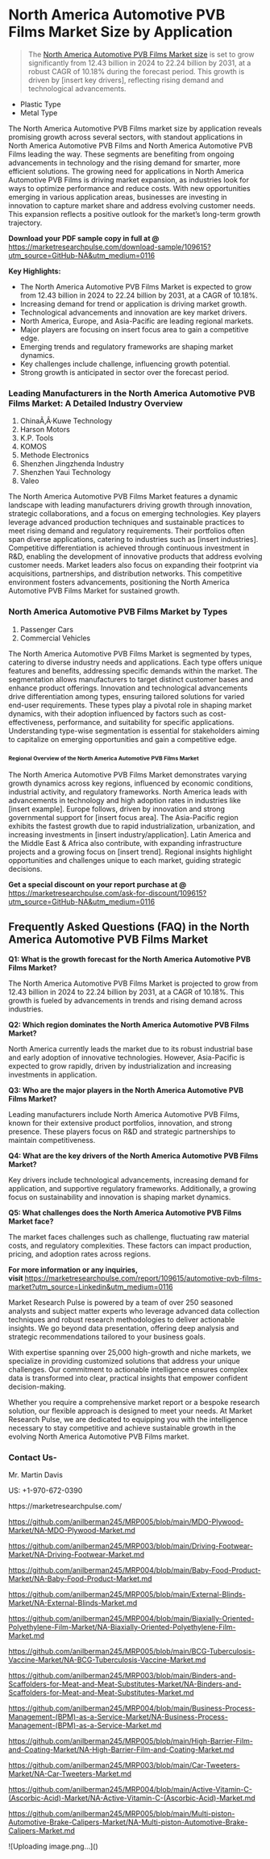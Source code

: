 <h1>North America Automotive PVB Films Market&nbsp;Size by Application</h1><blockquote><p>The <a href="https://marketresearchpulse.com/download-sample/109615?utm_source=GitHub-NA&amp;utm_medium=0116">North America Automotive PVB Films Market size</a> is set to grow significantly from 12.43 billion in 2024 to 22.24 billion by 2031, at a robust CAGR of 10.18% during the forecast period. This growth is driven by [insert key drivers], reflecting rising demand and technological advancements.</p></blockquote><ul><li>Plastic Type<li> Metal Type</li></ul><p>The North America Automotive PVB Films market size by application reveals promising growth across several sectors, with standout applications in North America Automotive PVB Films and North America Automotive PVB Films leading the way. These segments are benefiting from ongoing advancements in technology and the rising demand for smarter, more efficient solutions. The growing need for applications in North America Automotive PVB Films is driving market expansion, as industries look for ways to optimize performance and reduce costs. With new opportunities emerging in various application areas, businesses are investing in innovation to capture market share and address evolving customer needs. This expansion reflects a positive outlook for the market’s long-term growth trajectory.</p><p><strong>Download your PDF sample copy in full at @ </strong><a href="https://marketresearchpulse.com/download-sample/109615?utm_source=GitHub-NA&amp;utm_medium=0116">https://marketresearchpulse.com/download-sample/109615?utm_source=GitHub-NA&amp;utm_medium=0116</a></p><p><strong>Key Highlights: </strong></p><ul><li>The North America Automotive PVB Films Market is expected to grow from 12.43 billion in 2024 to 22.24 billion by 2031, at a CAGR of 10.18%.</li><li>Increasing demand for trend or application is driving market growth.</li><li>Technological advancements and innovation are key market drivers.</li><li>North America, Europe, and Asia-Pacific are leading regional markets.</li><li>Major players are focusing on insert focus area to gain a competitive edge.</li><li>Emerging trends and regulatory frameworks are shaping market dynamics.</li><li>Key challenges include challenge, influencing growth potential.</li><li>Strong growth is anticipated in sector over the forecast period.</li></ul><h3>Leading Manufacturers in the North America Automotive PVB Films Market: A Detailed Industry Overview</h3><ol><li>ChinaÃ‚Â·Kuwe Technology</li><li>Harson Motors</li><li>K.P. Tools</li><li>KOMOS</li><li>Methode Electronics</li><li>Shenzhen Jingzhenda Industry</li><li>Shenzhen Yaui Technology</li><li>Valeo</li></ol><div class="flex max-w-full flex-col flex-grow"><div class="min-h-8 text-message flex w-full flex-col items-end gap-2 whitespace-normal break-words [.text-message+&amp;]:mt-5" dir="auto" data-message-author-role="assistant" data-message-id="fd8432e4-4910-450d-b182-61b7bfb0a01f" data-message-model-slug="gpt-4o"><div class="flex w-full flex-col gap-1 empty:hidden first:pt-[3px]"><div class="markdown prose w-full break-words dark:prose-invert light"><p>The North America Automotive PVB Films Market features a dynamic landscape with leading manufacturers driving growth through innovation, strategic collaborations, and a focus on emerging technologies. Key players leverage advanced production techniques and sustainable practices to meet rising demand and regulatory requirements. Their portfolios often span diverse applications, catering to industries such as [insert industries]. Competitive differentiation is achieved through continuous investment in R&amp;D, enabling the development of innovative products that address evolving customer needs. Market leaders also focus on expanding their footprint via acquisitions, partnerships, and distribution networks. This competitive environment fosters advancements, positioning the North America Automotive PVB Films Market for sustained growth.</p></div></div></div></div><h3>North America Automotive PVB Films Market by Types</h3><ol><li>Passenger Cars<li> Commercial Vehicles</li></ol><div class="flex max-w-full flex-col flex-grow"><div class="min-h-8 text-message flex w-full flex-col items-end gap-2 whitespace-normal break-words [.text-message+&amp;]:mt-5" dir="auto" data-message-author-role="assistant" data-message-id="084470be-0bb7-4664-bddf-5156b4f41249" data-message-model-slug="gpt-4o-mini"><div class="flex w-full flex-col gap-1 empty:hidden first:pt-[3px]"><div class="markdown prose w-full break-words dark:prose-invert light"><p>The North America Automotive PVB Films Market is segmented by types, catering to diverse industry needs and applications. Each type offers unique features and benefits, addressing specific demands within the market. The segmentation allows manufacturers to target distinct customer bases and enhance product offerings. Innovation and technological advancements drive differentiation among types, ensuring tailored solutions for varied end-user requirements. These types play a pivotal role in shaping market dynamics, with their adoption influenced by factors such as cost-effectiveness, performance, and suitability for specific applications. Understanding type-wise segmentation is essential for stakeholders aiming to capitalize on emerging opportunities and gain a competitive edge.</p></div></div></div></div><h3><span style="font-size: 11px;">Regional Overview of the North America Automotive PVB Films Market</span></h3><div class="flex max-w-full flex-col flex-grow"><div class="min-h-8 text-message flex w-full flex-col items-end gap-2 whitespace-normal break-words [.text-message+&amp;]:mt-5" dir="auto" data-message-author-role="assistant" data-message-id="e9038762-ce64-4e30-91c9-9bd413514231" data-message-model-slug="gpt-4o-mini"><div class="flex w-full flex-col gap-1 empty:hidden first:pt-[3px]"><div class="markdown prose w-full break-words dark:prose-invert light"><p>The North America Automotive PVB Films Market demonstrates varying growth dynamics across key regions, influenced by economic conditions, industrial activity, and regulatory frameworks. North America leads with advancements in technology and high adoption rates in industries like [insert example]. Europe follows, driven by innovation and strong governmental support for [insert focus area]. The Asia-Pacific region exhibits the fastest growth due to rapid industrialization, urbanization, and increasing investments in [insert industry/application]. Latin America and the Middle East &amp; Africa also contribute, with expanding infrastructure projects and a growing focus on [insert trend]. Regional insights highlight opportunities and challenges unique to each market, guiding strategic decisions.</p></div></div></div></div><p><strong>Get a special discount on your report purchase at @ </strong><a href="https://marketresearchpulse.com/ask-for-discount/109615?utm_source=GitHub-NA&amp;utm_medium=0116">https://marketresearchpulse.com/ask-for-discount/109615?utm_source=GitHub-NA&amp;utm_medium=0116</a></p><h2>Frequently Asked Questions (FAQ) in the North America Automotive PVB Films Market</h2><p><strong>Q1: What is the growth forecast for the North America Automotive PVB Films Market?</strong></p><p>The North America Automotive PVB Films Market is projected to grow from 12.43 billion in 2024 to 22.24 billion by 2031, at a CAGR of 10.18%. This growth is fueled by advancements in trends and rising demand across industries.</p><p><strong>Q2: Which region dominates the North America Automotive PVB Films Market?</strong></p><p>North America currently leads the market due to its robust industrial base and early adoption of innovative technologies. However, Asia-Pacific is expected to grow rapidly, driven by industrialization and increasing investments in application.</p><p><strong>Q3: Who are the major players in the North America Automotive PVB Films Market?</strong></p><p>Leading manufacturers include North America Automotive PVB Films, known for their extensive product portfolios, innovation, and strong presence. These players focus on R&amp;D and strategic partnerships to maintain competitiveness.</p><p><strong>Q4: What are the key drivers of the North America Automotive PVB Films Market?</strong></p><p>Key drivers include technological advancements, increasing demand for application, and supportive regulatory frameworks. Additionally, a growing focus on sustainability and innovation is shaping market dynamics.</p><p><strong>Q5: What challenges does the North America Automotive PVB Films Market face?</strong></p><p>The market faces challenges such as challenge, fluctuating raw material costs, and regulatory complexities. These factors can impact production, pricing, and adoption rates across regions.</p><p><strong>For more information or any inquiries, visit&nbsp;</strong><a href="https://marketresearchpulse.com/report/109615/automotive-pvb-films-market?utm_source=Linkedin&utm_medium=0116">https://marketresearchpulse.com/report/109615/automotive-pvb-films-market?utm_source=Linkedin&utm_medium=0116</a></p><p>Market Research Pulse is powered by a team of over 250 seasoned analysts and subject matter experts who leverage advanced data collection techniques and robust research methodologies to deliver actionable insights. We go beyond data presentation, offering deep analysis and strategic recommendations tailored to your business goals.</p><p>With expertise spanning over 25,000 high-growth and niche markets, we specialize in providing customized solutions that address your unique challenges. Our commitment to actionable intelligence ensures complex data is transformed into clear, practical insights that empower confident decision-making.</p><p>Whether you require a comprehensive market report or a bespoke research solution, our flexible approach is designed to meet your needs. At Market Research Pulse, we are dedicated to equipping you with the intelligence necessary to stay competitive and achieve sustainable growth in the evolving North America Automotive PVB Films market.</p><h3><strong>Contact Us-</strong></h3><p>Mr. Martin Davis</p><p>US: +1-970-672-0390</p><p>https://marketresearchpulse.com/</p><p><a href="https://github.com/anilberman245/MRP005/blob/main/MDO-Plywood-Market/NA-MDO-Plywood-Market.md">https://github.com/anilberman245/MRP005/blob/main/MDO-Plywood-Market/NA-MDO-Plywood-Market.md</a></p><p><a href="https://github.com/anilberman245/MRP003/blob/main/Driving-Footwear-Market/NA-Driving-Footwear-Market.md">https://github.com/anilberman245/MRP003/blob/main/Driving-Footwear-Market/NA-Driving-Footwear-Market.md</a></p><p><a href="https://github.com/anilberman245/MRP004/blob/main/Baby-Food-Product-Market/NA-Baby-Food-Product-Market.md">https://github.com/anilberman245/MRP004/blob/main/Baby-Food-Product-Market/NA-Baby-Food-Product-Market.md</a></p><p><a href="https://github.com/anilberman245/MRP005/blob/main/External-Blinds-Market/NA-External-Blinds-Market.md">https://github.com/anilberman245/MRP005/blob/main/External-Blinds-Market/NA-External-Blinds-Market.md</a></p><p><a href="https://github.com/anilberman245/MRP004/blob/main/Biaxially-Oriented-Polyethylene-Film-Market/NA-Biaxially-Oriented-Polyethylene-Film-Market.md">https://github.com/anilberman245/MRP004/blob/main/Biaxially-Oriented-Polyethylene-Film-Market/NA-Biaxially-Oriented-Polyethylene-Film-Market.md</a></p><p><a href="https://github.com/anilberman245/MRP005/blob/main/BCG-Tuberculosis-Vaccine-Market/NA-BCG-Tuberculosis-Vaccine-Market.md">https://github.com/anilberman245/MRP005/blob/main/BCG-Tuberculosis-Vaccine-Market/NA-BCG-Tuberculosis-Vaccine-Market.md</a></p><p><a href="https://github.com/anilberman245/MRP003/blob/main/Binders-and-Scaffolders-for-Meat-and-Meat-Substitutes-Market/NA-Binders-and-Scaffolders-for-Meat-and-Meat-Substitutes-Market.md">https://github.com/anilberman245/MRP003/blob/main/Binders-and-Scaffolders-for-Meat-and-Meat-Substitutes-Market/NA-Binders-and-Scaffolders-for-Meat-and-Meat-Substitutes-Market.md</a></p><p><a href="https://github.com/anilberman245/MRP004/blob/main/Business-Process-Management-(BPM)-as-a-Service-Market/NA-Business-Process-Management-(BPM)-as-a-Service-Market.md">https://github.com/anilberman245/MRP004/blob/main/Business-Process-Management-(BPM)-as-a-Service-Market/NA-Business-Process-Management-(BPM)-as-a-Service-Market.md</a></p><p><a href="https://github.com/anilberman245/MRP005/blob/main/High-Barrier-Film-and-Coating-Market/NA-High-Barrier-Film-and-Coating-Market.md">https://github.com/anilberman245/MRP005/blob/main/High-Barrier-Film-and-Coating-Market/NA-High-Barrier-Film-and-Coating-Market.md</a></p><p><a href="https://github.com/anilberman245/MRP003/blob/main/Car-Tweeters-Market/NA-Car-Tweeters-Market.md">https://github.com/anilberman245/MRP003/blob/main/Car-Tweeters-Market/NA-Car-Tweeters-Market.md</a></p><p><a href="https://github.com/anilberman245/MRP004/blob/main/Active-Vitamin-C-(Ascorbic-Acid)-Market/NA-Active-Vitamin-C-(Ascorbic-Acid)-Market.md">https://github.com/anilberman245/MRP004/blob/main/Active-Vitamin-C-(Ascorbic-Acid)-Market/NA-Active-Vitamin-C-(Ascorbic-Acid)-Market.md</a></p><p><a href="https://github.com/anilberman245/MRP005/blob/main/Multi-piston-Automotive-Brake-Calipers-Market/NA-Multi-piston-Automotive-Brake-Calipers-Market.md">https://github.com/anilberman245/MRP005/blob/main/Multi-piston-Automotive-Brake-Calipers-Market/NA-Multi-piston-Automotive-Brake-Calipers-Market.md</a></p>
![Uploading image.png…]()
